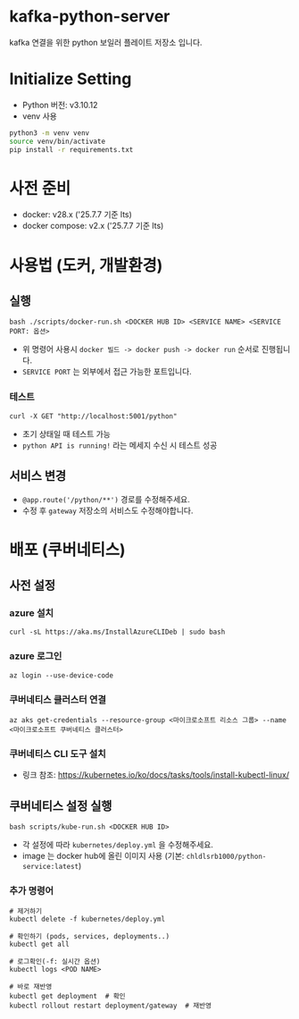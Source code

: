 # kafka-python-server
kafka 연결을 위한 python 보일러 플레이트 저장소 입니다.

# Initialize Setting
- Python 버전: v3.10.12
- venv 사용

```sh
python3 -m venv venv
source venv/bin/activate
pip install -r requirements.txt
```

# 사전 준비
- docker: v28.x ('25.7.7 기준 lts)
- docker compose: v2.x ('25.7.7 기준 lts)

# 사용법 (도커, 개발환경)

## 실행

```
bash ./scripts/docker-run.sh <DOCKER HUB ID> <SERVICE NAME> <SERVICE PORT: 옵션>
```
- 위 명령어 사용시 `docker 빌드 -> docker push -> docker run` 순서로 진행됩니다.
- `SERVICE PORT` 는 외부에서 접근 가능한 포트입니다.

### 테스트

```
curl -X GET "http://localhost:5001/python"
```
- 초기 상태일 때 테스트 가능
- `python API is running!` 라는 메세지 수신 시 테스트 성공

## 서비스 변경

- `@app.route('/python/**')` 경로를 수정해주세요.
- 수정 후 `gateway` 저장소의 서비스도 수정해야합니다.

# 배포 (쿠버네티스)

## 사전 설정

### azure 설치

```
curl -sL https://aka.ms/InstallAzureCLIDeb | sudo bash
```

### azure 로그인

```
az login --use-device-code
```

### 쿠버네티스 클러스터 연결

```
az aks get-credentials --resource-group <마이크로소프트 리소스 그룹> --name <마이크로소프트 쿠버네티스 클러스터>
```

### 쿠버네티스 CLI 도구 설치
- 링크 참조: https://kubernetes.io/ko/docs/tasks/tools/install-kubectl-linux/

## 쿠버네티스 설정 실행

```
bash scripts/kube-run.sh <DOCKER HUB ID>
```

- 각 설정에 따라 `kubernetes/deploy.yml` 을 수정해주세요.
- image 는 docker hub에 올린 이미지 사용 (기본: `chldlsrb1000/python-service:latest`)

### 추가 명령어

```
# 제거하기
kubectl delete -f kubernetes/deploy.yml

# 확인하기 (pods, services, deployments..)
kubectl get all

# 로그확인(-f: 실시간 옵션)
kubectl logs <POD NAME>

# 바로 재반영
kubectl get deployment  # 확인
kubectl rollout restart deployment/gateway  # 재반영
```
